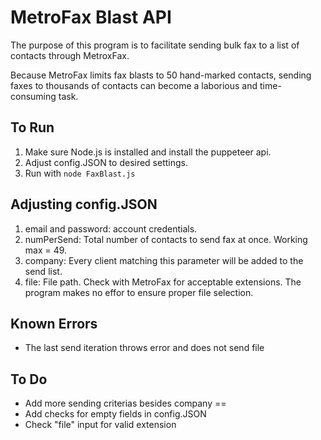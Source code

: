 # MetroFax Blast API
The purpose of this program is to facilitate sending bulk fax to a list of contacts through MetroxFax.

Because MetroFax limits fax blasts to 50 hand-marked contacts, sending faxes to thousands of contacts can become a laborious and time-consuming task.

## To Run
1. Make sure Node.js is installed and install the puppeteer api.
2. Adjust config.JSON to desired settings.
3. Run with `node FaxBlast.js`

## Adjusting config.JSON
1. email and password: account credentials.
2. numPerSend: Total number of contacts to send fax at once. Working max = 49.
3. company: Every client matching this parameter will be added to the send list.
4. file: File path. Check with MetroFax for acceptable extensions. The program makes no effor to ensure proper file selection.

## Known Errors
* The last send iteration throws error and does not send file

## To Do
* Add more sending criterias besides company == <something>
* Add checks for empty fields in config.JSON
* Check "file" input for valid extension